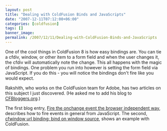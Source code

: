 ```yaml
---
layout: post
title: "Dealing with ColdFusion Binds and JavaScripts"
date: "2007-12-11T07:12:00+06:00"
categories: [coldfusion]
tags: []
banner_image: 
permalink: /2007/12/11/Dealing-with-ColdFusion-Binds-and-JavaScripts
---
```


One of the cool things in ColdFusion 8 is how easy bindings are. You can tie a cfdiv, window, or other item to a form field and when the user changes it, the cfdiv will automatically note the change. This all happens with the magic of bindings. One problem you run into however is setting the form field via JavaScript. If you do this - you will notice the bindings don't fire like you would expect.

Rakshith, who works on the ColdFusion team for Adobe, has two articles on this subject I just discovered. (He asked me to add his blog to <a href="http://www.coldfusionbloggers.org">CFBloggers.org</a>.)

The first blog entry, <a href="http://www.rakshith.net/blog/?p=35">Fire the onchange event the browser independent way</a>, describes how to fire events in general from JavaScript. The second, <a href="http://www.rakshith.net/blog/?p=36">cfwindow url binding: bind on window source</a>, shows an example with ColdFusion.